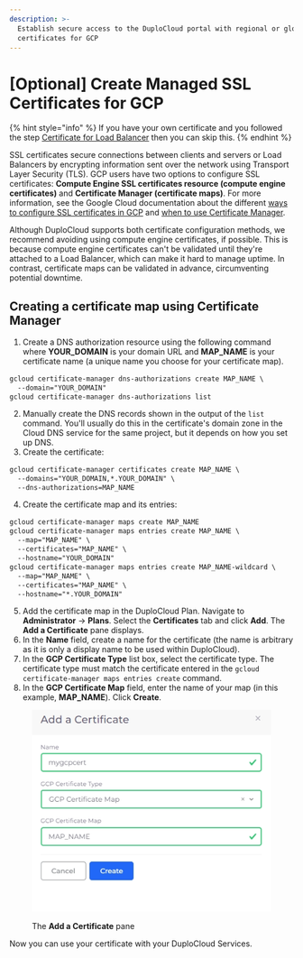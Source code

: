 ```yaml
---
description: >-
  Establish secure access to the DuploCloud portal with regional or global SSL
  certificates for GCP
---
```


# \[Optional] Create Managed SSL Certificates for GCP

{% hint style="info" %}
If you have your own certificate and you followed the step [Certificate for Load Balancer](certificate-for-load-balancer-and-ingress.md) then you can skip this.
{% endhint %}

SSL certificates secure connections between clients and servers or Load Balancers by encrypting information sent over the network using Transport Layer Security (TLS). GCP users have two options to configure SSL certificates: **Compute Engine SSL certificates resource (compute engine certificates)** and **Certificate Manager (certificate maps)**. For more information, see the Google Cloud documentation about the different [ways to configure SSL certificates in GCP](https://cloud.google.com/load-balancing/docs/ssl-certificates#config-tech) and [when to use Certificate Manager](https://cloud.google.com/certificate-manager/docs/overview#when-to-use).&#x20;

Although DuploCloud supports both certificate configuration methods, we recommend avoiding using compute engine certificates, if possible. This is because compute engine certificates can't be validated until they're attached to a Load Balancer, which can make it hard to manage uptime. In contrast, certificate maps can be validated in advance, circumventing potential downtime.&#x20;

## Creating a certificate map using Certificate Manager

1. Create a DNS authorization resource using the following command where **YOUR\_DOMAIN** is your domain URL and **MAP\_NAME** is your certificate name (a unique name you choose for your certificate map).&#x20;

```
gcloud certificate-manager dns-authorizations create MAP_NAME \
  --domain="YOUR_DOMAIN"
gcloud certificate-manager dns-authorizations list
```

2. Manually create the DNS records shown in the output of the `list` command. You'll usually do this in the certificate's domain zone in the Cloud DNS service for the same project, but it depends on how you set up DNS.&#x20;
3. Create the certificate:

```
gcloud certificate-manager certificates create MAP_NAME \
  --domains="YOUR_DOMAIN,*.YOUR_DOMAIN" \
  --dns-authorizations=MAP_NAME
```

4. Create the certificate map and its entries:

```
gcloud certificate-manager maps create MAP_NAME
gcloud certificate-manager maps entries create MAP_NAME \
  --map="MAP_NAME" \
  --certificates="MAP_NAME" \
  --hostname="YOUR_DOMAIN"
gcloud certificate-manager maps entries create MAP_NAME-wildcard \
  --map="MAP_NAME" \
  --certificates="MAP_NAME" \
  --hostname="*.YOUR_DOMAIN"
```

5. Add the certificate map in the DuploCloud Plan. Navigate to **Administrator** -> **Plans**. Select the **Certificates** tab and click **Add**. The **Add a Certificate** pane displays.&#x20;
6. In the **Name** field, create a name for the certificate (the name is arbitrary as it is only a display name to be used within DuploCloud).&#x20;
7. In the **GCP Certificate Type** list box, select the certificate type. The certificate type must match the certificate entered in the `gcloud certificate-manager maps entries create` command.&#x20;
8. In the **GCP Certificate Map** field, enter the name of your map (in this example, **MAP\_NAME**). Click **Create**.

<div align="left">

<figure><img src="../../.gitbook/assets/add cert image.png" alt=""><figcaption><p>The <strong>Add a Certificate</strong> pane</p></figcaption></figure>

</div>

Now you can use your certificate with your DuploCloud Services.
